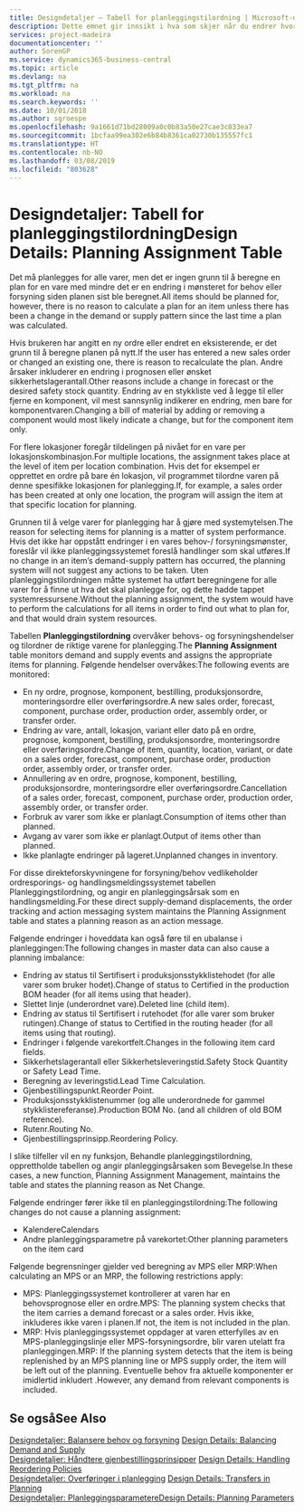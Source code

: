 ```yaml
---
title: Designdetaljer – Tabell for planleggingstilordning | Microsoft-dokumentasjon
description: Dette emnet gir innsikt i hva som skjer når du endrer hvordan du planlegger for en vare.
services: project-madeira
documentationcenter: ''
author: SorenGP
ms.service: dynamics365-business-central
ms.topic: article
ms.devlang: na
ms.tgt_pltfrm: na
ms.workload: na
ms.search.keywords: ''
ms.date: 10/01/2018
ms.author: sgroespe
ms.openlocfilehash: 9a1661d71bd28009a0c0b83a50e27cae3c833ea7
ms.sourcegitcommit: 1bcfaa99ea302e6b84b8361ca02730b135557fc1
ms.translationtype: HT
ms.contentlocale: nb-NO
ms.lasthandoff: 03/08/2019
ms.locfileid: "803628"
---
```

# <a name="design-details-planning-assignment-table"></a><span data-ttu-id="de5aa-103">Designdetaljer: Tabell for planleggingstilordning</span><span class="sxs-lookup"><span data-stu-id="de5aa-103">Design Details: Planning Assignment Table</span></span>
<span data-ttu-id="de5aa-104">Det må planlegges for alle varer, men det er ingen grunn til å beregne en plan for en vare med mindre det er en endring i mønsteret for behov eller forsyning siden planen sist ble beregnet.</span><span class="sxs-lookup"><span data-stu-id="de5aa-104">All items should be planned for, however, there is no reason to calculate a plan for an item unless there has been a change in the demand or supply pattern since the last time a plan was calculated.</span></span>  

<span data-ttu-id="de5aa-105">Hvis brukeren har angitt en ny ordre eller endret en eksisterende, er det grunn til å beregne planen på nytt.</span><span class="sxs-lookup"><span data-stu-id="de5aa-105">If the user has entered a new sales order or changed an existing one, there is reason to recalculate the plan.</span></span> <span data-ttu-id="de5aa-106">Andre årsaker inkluderer en endring i prognosen eller ønsket sikkerhetslagerantall.</span><span class="sxs-lookup"><span data-stu-id="de5aa-106">Other reasons include a change in forecast or the desired safety stock quantity.</span></span> <span data-ttu-id="de5aa-107">Endring av en stykkliste ved å legge til eller fjerne en komponent, vil mest sannsynlig indikerer en endring, men bare for komponentvaren.</span><span class="sxs-lookup"><span data-stu-id="de5aa-107">Changing a bill of material by adding or removing a component would most likely indicate a change, but for the component item only.</span></span>  

<span data-ttu-id="de5aa-108">For flere lokasjoner foregår tildelingen på nivået for en vare per lokasjonskombinasjon.</span><span class="sxs-lookup"><span data-stu-id="de5aa-108">For multiple locations, the assignment takes place at the level of item per location combination.</span></span> <span data-ttu-id="de5aa-109">Hvis det for eksempel er opprettet en ordre på bare én lokasjon, vil programmet tilordne varen på denne spesifikke lokasjonen for planlegging.</span><span class="sxs-lookup"><span data-stu-id="de5aa-109">If, for example, a sales order has been created at only one location, the program will assign the item at that specific location for planning.</span></span>  

<span data-ttu-id="de5aa-110">Grunnen til å velge varer for planlegging har å gjøre med systemytelsen.</span><span class="sxs-lookup"><span data-stu-id="de5aa-110">The reason for selecting items for planning is a matter of system performance.</span></span> <span data-ttu-id="de5aa-111">Hvis det ikke har oppstått endringer i en vares behov-/ forsyningsmønster, foreslår vil ikke planleggingssystemet foreslå handlinger som skal utføres.</span><span class="sxs-lookup"><span data-stu-id="de5aa-111">If no change in an item’s demand-supply pattern has occurred, the planning system will not suggest any actions to be taken.</span></span> <span data-ttu-id="de5aa-112">Uten planleggingstilordningen måtte systemet ha utført beregningene for alle varer for å finne ut hva det skal planlegge for, og dette hadde tappet systemressursene.</span><span class="sxs-lookup"><span data-stu-id="de5aa-112">Without the planning assignment, the system would have to perform the calculations for all items in order to find out what to plan for, and that would drain system resources.</span></span>  

<span data-ttu-id="de5aa-113">Tabellen **Planleggingstilordning** overvåker behovs- og forsyningshendelser og tilordner de riktige varene for planlegging.</span><span class="sxs-lookup"><span data-stu-id="de5aa-113">The **Planning Assignment** table monitors demand and supply events and assigns the appropriate items for planning.</span></span> <span data-ttu-id="de5aa-114">Følgende hendelser overvåkes:</span><span class="sxs-lookup"><span data-stu-id="de5aa-114">The following events are monitored:</span></span>  

* <span data-ttu-id="de5aa-115">En ny ordre, prognose, komponent, bestilling, produksjonsordre, monteringsordre eller overføringsordre.</span><span class="sxs-lookup"><span data-stu-id="de5aa-115">A new sales order, forecast, component, purchase order, production order, assembly order, or transfer order.</span></span>  
* <span data-ttu-id="de5aa-116">Endring av vare, antall, lokasjon, variant eller dato på en ordre, prognose, komponent, bestilling, produksjonsordre, monteringsordre eller overføringsordre.</span><span class="sxs-lookup"><span data-stu-id="de5aa-116">Change of item, quantity, location, variant, or date on a sales order, forecast, component, purchase order, production order, assembly order, or transfer order.</span></span>  
* <span data-ttu-id="de5aa-117">Annullering av en ordre, prognose, komponent, bestilling, produksjonsordre, monteringsordre eller overføringsordre.</span><span class="sxs-lookup"><span data-stu-id="de5aa-117">Cancellation of a sales order, forecast, component, purchase order, production order, assembly order, or transfer order.</span></span>  
* <span data-ttu-id="de5aa-118">Forbruk av varer som ikke er planlagt.</span><span class="sxs-lookup"><span data-stu-id="de5aa-118">Consumption of items other than planned.</span></span>  
* <span data-ttu-id="de5aa-119">Avgang av varer som ikke er planlagt.</span><span class="sxs-lookup"><span data-stu-id="de5aa-119">Output of items other than planned.</span></span>  
* <span data-ttu-id="de5aa-120">Ikke planlagte endringer på lageret.</span><span class="sxs-lookup"><span data-stu-id="de5aa-120">Unplanned changes in inventory.</span></span>  

<span data-ttu-id="de5aa-121">For disse direkteforskyvningene for forsyning/behov vedlikeholder ordresporings- og handlingsmeldingssystemet tabellen Planleggingstilordning, og angir en planleggingsårsak som en handlingsmelding.</span><span class="sxs-lookup"><span data-stu-id="de5aa-121">For these direct supply-demand displacements, the order tracking and action messaging system maintains the Planning Assignment table and states a planning reason as an action message.</span></span>  

<span data-ttu-id="de5aa-122">Følgende endringer i hoveddata kan også føre til en ubalanse i planleggingen:</span><span class="sxs-lookup"><span data-stu-id="de5aa-122">The following changes in master data can also cause a planning imbalance:</span></span>  

* <span data-ttu-id="de5aa-123">Endring av status til Sertifisert i produksjonsstykklistehodet (for alle varer som bruker hodet).</span><span class="sxs-lookup"><span data-stu-id="de5aa-123">Change of status to Certified in the production BOM header (for all items using that header).</span></span>  
* <span data-ttu-id="de5aa-124">Slettet linje (underordnet vare).</span><span class="sxs-lookup"><span data-stu-id="de5aa-124">Deleted line (child item).</span></span>  
* <span data-ttu-id="de5aa-125">Endring av status til Sertifisert i rutehodet (for alle varer som bruker rutingen).</span><span class="sxs-lookup"><span data-stu-id="de5aa-125">Change of status to Certified in the routing header (for all items using that routing).</span></span>  
* <span data-ttu-id="de5aa-126">Endringer i følgende varekortfelt.</span><span class="sxs-lookup"><span data-stu-id="de5aa-126">Changes in the following item card fields.</span></span>  
* <span data-ttu-id="de5aa-127">Sikkerhetslagerantall eller Sikkerhetsleveringstid.</span><span class="sxs-lookup"><span data-stu-id="de5aa-127">Safety Stock Quantity or Safety Lead Time.</span></span>  
* <span data-ttu-id="de5aa-128">Beregning av leveringstid.</span><span class="sxs-lookup"><span data-stu-id="de5aa-128">Lead Time Calculation.</span></span>  
* <span data-ttu-id="de5aa-129">Gjenbestillingspunkt.</span><span class="sxs-lookup"><span data-stu-id="de5aa-129">Reorder Point.</span></span>  
* <span data-ttu-id="de5aa-130">Produksjonsstykklistenummer (og alle underordnede for gammel stykklistereferanse).</span><span class="sxs-lookup"><span data-stu-id="de5aa-130">Production BOM No. (and all children of old BOM reference).</span></span>  
* <span data-ttu-id="de5aa-131">Rutenr.</span><span class="sxs-lookup"><span data-stu-id="de5aa-131">Routing No.</span></span>  
* <span data-ttu-id="de5aa-132">Gjenbestillingsprinsipp.</span><span class="sxs-lookup"><span data-stu-id="de5aa-132">Reordering Policy.</span></span>  

<span data-ttu-id="de5aa-133">I slike tilfeller vil en ny funksjon, Behandle planleggingstilordning, opprettholde tabellen og angir planleggingsårsaken som Bevegelse.</span><span class="sxs-lookup"><span data-stu-id="de5aa-133">In these cases, a new function, Planning Assignment Management, maintains the table and states the planning reason as Net Change.</span></span>  

<span data-ttu-id="de5aa-134">Følgende endringer fører ikke til en planleggingstilordning:</span><span class="sxs-lookup"><span data-stu-id="de5aa-134">The following changes do not cause a planning assignment:</span></span>  

* <span data-ttu-id="de5aa-135">Kalendere</span><span class="sxs-lookup"><span data-stu-id="de5aa-135">Calendars</span></span>  
* <span data-ttu-id="de5aa-136">Andre planleggingsparametre på varekortet:</span><span class="sxs-lookup"><span data-stu-id="de5aa-136">Other planning parameters on the item card</span></span>  

<span data-ttu-id="de5aa-137">Følgende begrensninger gjelder ved beregning av MPS eller MRP:</span><span class="sxs-lookup"><span data-stu-id="de5aa-137">When calculating an MPS or an MRP, the following restrictions apply:</span></span>  

* <span data-ttu-id="de5aa-138">MPS: Planleggingssystemet kontrollerer at varen har en behovsprognose eller en ordre.</span><span class="sxs-lookup"><span data-stu-id="de5aa-138">MPS: The planning system checks that the item carries a demand forecast or a sales order.</span></span> <span data-ttu-id="de5aa-139">Hvis ikke, inkluderes ikke varen i planen.</span><span class="sxs-lookup"><span data-stu-id="de5aa-139">If not, the item is not included in the plan.</span></span>  
* <span data-ttu-id="de5aa-140">MRP: Hvis planleggingssystemet oppdager at varen etterfylles av en MPS-planleggingslinje eller MPS-forsyningsordre, blir varen utelatt fra planleggingen.</span><span class="sxs-lookup"><span data-stu-id="de5aa-140">MRP: If the planning system detects that the item is being replenished by an MPS planning line or MPS supply order, the item will be left out of the planning.</span></span> <span data-ttu-id="de5aa-141">Eventuelle behov fra aktuelle komponenter er imidlertid inkludert .</span><span class="sxs-lookup"><span data-stu-id="de5aa-141">However, any demand from relevant components is included.</span></span>  

## <a name="see-also"></a><span data-ttu-id="de5aa-142">Se også</span><span class="sxs-lookup"><span data-stu-id="de5aa-142">See Also</span></span>  
<span data-ttu-id="de5aa-143">[Designdetaljer: Balansere behov og forsyning](design-details-balancing-demand-and-supply.md) </span><span class="sxs-lookup"><span data-stu-id="de5aa-143">[Design Details: Balancing Demand and Supply](design-details-balancing-demand-and-supply.md) </span></span>  
<span data-ttu-id="de5aa-144">[Designdetaljer: Håndtere gjenbestillingsprinsipper](design-details-handling-reordering-policies.md) </span><span class="sxs-lookup"><span data-stu-id="de5aa-144">[Design Details: Handling Reordering Policies](design-details-handling-reordering-policies.md) </span></span>  
<span data-ttu-id="de5aa-145">[Designdetaljer: Overføringer i planlegging](design-details-transfers-in-planning.md) </span><span class="sxs-lookup"><span data-stu-id="de5aa-145">[Design Details: Transfers in Planning](design-details-transfers-in-planning.md) </span></span>  
[<span data-ttu-id="de5aa-146">Designdetaljer: Planleggingsparametere</span><span class="sxs-lookup"><span data-stu-id="de5aa-146">Design Details: Planning Parameters</span></span>](design-details-planning-parameters.md)  
